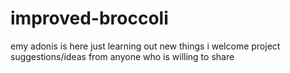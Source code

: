 # improved-broccoli
emy adonis is here
just learning out new things
i welcome project suggestions/ideas from anyone who is willing to share
